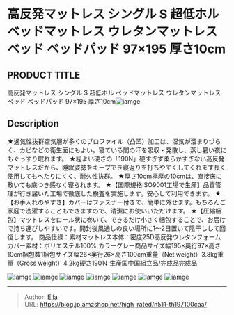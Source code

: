 # 高反発マットレス シングル S 超低ホル ベッドマットレス ウレタンマットレス ベッド ベッドパッド 97×195 厚さ10cm


## PRODUCT TITLE 

高反発マットレス シングル S 超低ホル ベッドマットレス ウレタンマットレス ベッド ベッドパッド 97×195 厚さ10cm![iamge](https://b2bfiles1.gigab2b.cn/image/wkseller/303/197100床垫/深灰/20201022_3b7e5006781042186e4f06e26a253070.jpg)

## Description

★通気性抜群空気層が多くのプロファイル（凸凹）加工は、湿気が溜まりづらく、カビなどの衛生面にもよい。寝ている間の汗を吸収・発散し、蒸し暑い夜にもぐっすり眠れます。
★程よい硬さの「190N」硬すぎず柔らかすぎない高反発マットレスだから、睡眠姿勢をキープでき寝返りを打ちやすくしてくれます長く使用してもへたりにくく、耐久性抜群。
★厚さ10cm極厚の10cmは、直接床に敷いても底つき感なく寝られます。
★【国際規格ISO9001工場で生産】品質管理が行き届いた工場で徹底した検査を実施します。安心して利用できます。
★【お手入れのやすさ】カバーはファスナー付きで、簡単に外せます。もちろんご家庭で洗濯することもできますので、清潔にお使いいただけます。
★【圧縮梱包】マットレスをロール状に巻いて、できるだけ小さく梱包することで、お届けで持ち運びしやすいです。開封後風通しの良い場所に1～2日置いて陰干しして回復します。
商品仕様：素材マットレス本体：密度25D高反発ウレタンフォーム カバー素材：ポリエステル100% カラーグレー商品サイズ幅195×奥行97×高さ10cm梱包数1梱包サイズ幅26×奥行26×高さ100cm重量（Net weight）3.8kg重量（Gross weight）4.2kg硬さ190Ｎ 生産国中国組立品/完成品完成品



![iamge](https://b2bfiles1.gigab2b.cn/image/wkseller/303/197100床垫/深灰/20201022_4342ad73b7b861273e5fbd260cc15035.jpg)
![iamge](https://b2bfiles1.gigab2b.cn/image/wkseller/303/197100床垫/20201021_7aa861f53b296dca49469cc3617f43cb.jpg)
![iamge](https://b2bfiles1.gigab2b.cn/image/wkseller/303/197100床垫/20201021_831142f73fa4558009f46ab1c164b7da.jpg)
![iamge](https://b2bfiles1.gigab2b.cn/image/wkseller/303/197100床垫/20201021_cb84fd5eb3c91338a57f214b6b791a8e.jpg)
![iamge](https://b2bfiles1.gigab2b.cn/image/wkseller/303/197100床垫/20201021_1ee6fcac628568d6172e904fb952d87e.jpg)
![iamge](https://b2bfiles1.gigab2b.cn/image/wkseller/303/197100床垫/深灰/20201021_2bdb9d8f406518f68f8161e8c9d35f64.jpg)
![iamge](https://b2bfiles1.gigab2b.cn/image/wkseller/303/197100床垫/深灰/20201021_3346340e9a0e07646477cd6dd7495d96.jpg)


---

> Author: [Ella](https://blog.jp.amzshop.net/)  
> URL: https://blog.jp.amzshop.net/high_rated/n511-th197100caa/  

